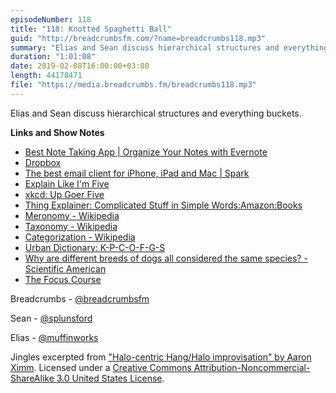 ```yaml
---
episodeNumber: 118
title: "118: Knotted Spaghetti Ball"
guid: "http://breadcrumbsfm.com/?name=breadcrumbs118.mp3"
summary: "Elias and Sean discuss hierarchical structures and everything buckets."
duration: "1:01:08"
date: 2019-02-08T16:00:00+03:00
length: 44178471
file: "https://media.breadcrumbs.fm/breadcrumbs118.mp3"
---
```

Elias and Sean discuss hierarchical structures and everything buckets.

**Links and Show Notes**
- [Best Note Taking App | Organize Your Notes with Evernote](https://evernote.com/)
- [Dropbox](https://www.dropbox.com/business)
- [The best email client for iPhone, iPad and Mac | Spark](https://sparkmailapp.com/)
- [Explain Like I'm Five](https://www.reddit.com/r/explainlikeimfive/)
- [xkcd: Up Goer Five](https://xkcd.com/1133/)
- [Thing Explainer: Complicated Stuff in Simple Words:Amazon:Books](http://www.amazon.com/dp/0544668251/?tag=breadcrumbsfm-20)
- [Meronomy - Wikipedia](https://en.wikipedia.org/wiki/Meronomy?wprov=sfti1)
- [Taxonomy - Wikipedia](https://en.wikipedia.org/wiki/Taxonomy_)
- [Categorization - Wikipedia](https://en.wikipedia.org/wiki/Categorization?wprov=sfti1)
- [Urban Dictionary: K-P-C-O-F-G-S](https://www.urbandictionary.com/define.php?term=K-P-C-O-F-G-S)
- [Why are different breeds of dogs all considered the same species? - Scientific American](https://www.scientificamerican.com/article/different-dog-breeds-same-species/)
- [The Focus Course](https://thefocuscourse.com/)

Breadcrumbs - [@breadcrumbsfm](https://twitter.com/breadcrumbsfm)

Sean - [@splunsford](https://twitter.com/splunsford)

Elias - [@muffinworks](https://twitter.com/muffinworks)

Jingles excerpted from ["Halo-centric Hang/Halo improvisation" by Aaron Ximm](http://freemusicarchive.org/music/aaron_ximm/handpans_and_the_hang/). Licensed under a [Creative Commons Attribution-Noncommercial-ShareAlike 3.0 United States License](http://creativecommons.org/licenses/by-nc-sa/3.0/us/).